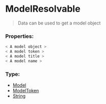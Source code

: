 # ModelResolvable
> Data can be used to get a model object

### Properties:
```js
< A model object >
< A model token >
< A model title >
< A model name >
```

### Type:
+ [Model](../class/model.md)
+ [ModelToken](./modeltoken.md)
+ [String](https://developer.mozilla.org/en-US/docs/Web/JavaScript/Reference/Global_Objects/String)